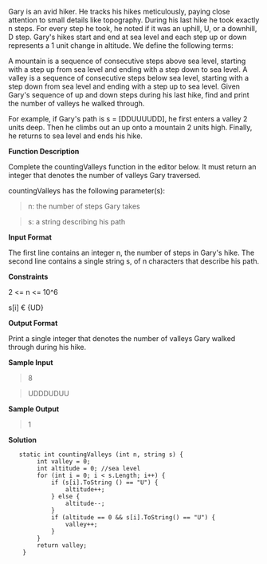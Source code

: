 Gary is an avid hiker. He tracks his hikes meticulously, paying close attention to small details like topography. During his last hike he took exactly n steps. For every step he took, he noted if it was an uphill, U, or a downhill, D step. Gary's hikes start and end at sea level and each step up or down represents a 1 unit change in altitude. We define the following terms:

A mountain is a sequence of consecutive steps above sea level, starting with a step up from sea level and ending with a step down to sea level.
A valley is a sequence of consecutive steps below sea level, starting with a step down from sea level and ending with a step up to sea level.
Given Gary's sequence of up and down steps during his last hike, find and print the number of valleys he walked through.

For example, if Gary's path is s = [DDUUUUDD], he first enters a valley 2 units deep. Then he climbs out an up onto a mountain 2 units high. Finally, he returns to sea level and ends his hike.

**Function Description**

Complete the countingValleys function in the editor below. It must return an integer that denotes the number of valleys Gary traversed.

countingValleys has the following parameter(s):

> n: the number of steps Gary takes

> s: a string describing his path

**Input Format**

The first line contains an integer n, the number of steps in Gary's hike.
The second line contains a single string s, of n characters that describe his path.

**Constraints**

2 <= n <= 10^6

s[i] € {UD}

**Output Format**

Print a single integer that denotes the number of valleys Gary walked through during his hike.

**Sample Input**

> 8

> UDDDUDUU

**Sample Output**

> 1

**Solution**
```
   static int countingValleys (int n, string s) {
        int valley = 0;
        int altitude = 0; //sea level
        for (int i = 0; i < s.Length; i++) {
            if (s[i].ToString () == "U") {
                altitude++;
            } else {
                altitude--;
            }
            if (altitude == 0 && s[i].ToString() == "U") {
                valley++;
            }
        }
        return valley;
    }
    
```